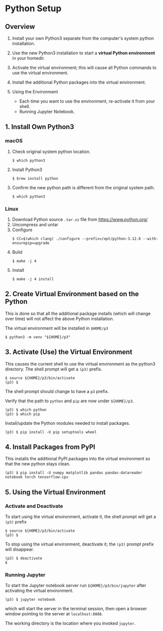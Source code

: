 # Python Setup

## Overview

1. Install your own Python3 separate from the computer's system
   python installation.
2. Use the new Python3 installation to start a **virtual Python
   environment** in your homedir.
3. Activate the virtual environment; this will cause all Python
   commands to use the virtual environment.
4. Install the additional Python packages into the virtual
   environment.
5. Using the Environment

   + Each time you want to use the environment,
     re-activate it from your shell.
   + Running Jupyter Notebook.

## 1. Install Own Python3

### macOS

1. Check original system python location.
   ```
   $ which python3
   ```
2. Install Python3
   ```
   $ brew install python
   ```
3. Confirm the new python path is different from the original
   system path.
   ```
   $ which python3
   ```

### Linux

1. Download Python source `.tar.xz` file from https://www.python.org/
2. Uncompress and untar
3. Configure
   ```
   $ CC=$(which clang) ./configure --prefix=/opt/python-3.12.6 --with-ensurepip=upgrade
   ```
4. Build
   ```
   $ make -j 4
   ```
5. Install
   ```
   $ make -j 4 install
   ```

## 2. Create Virtual Environment based on the Python

This is done so that all the additional package installs (which will
change over time) will not affect the above Python installation.

The virtual environment will be installed in `$HOME/p3`

```
$ python3 -m venv "${HOME}/p3"
```

## 3. Activate (Use) the Virtual Environment

This causes the current shell to use the virtual environment as the
python3 directory.  The shell prompt will get a `(p3)` prefix.

```
$ source ${HOME}/p3/bin/activate
(p3) $
```

The shell prompt should change to have a `p3` prefix.

Verify that the path to `python` and `pip` are now under `${HOME}/p3`.

```
(p3) $ which python
(p3) $ which pip
```

Install/update the Python modules needed to install packages.

```
(p3) $ pip install -U pip setuptools wheel
```


## 4. Install Packages from PyPI

This installs the additional PyPI packages into the virtual
environment so that the new python stays clean.

```
(p3) $ pip install -U numpy matplotlib pandas pandas-datareader notebook torch tensorflow-cpu
```

## 5. Using the Virtual Environment

### Activate and Deactivate

To start using the virtual environment, activate it, the shell prompt
will get a `(p3)` prefix

```
$ source ${HOME}/p3/bin/activate
(p3) $
```

To stop using the virtual environment, deactivate it; the `(p3)`
prompt prefix will disappear.

```
(p3) $ deactivate
$ 
```

### Running Jupyter

To start the Jupyter notebook server run `${HOME}/p3/bin/jupyter`
after activating the virtual environment.

```
(p3) $ jupyter notebook
```

which will start the server in the terminal session, then open a
browser window pointing to the server at `localhost:8888`.

The working directory is the location where you invoked `jupyter`.

